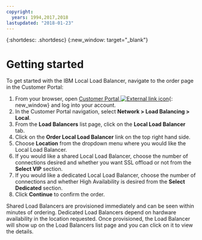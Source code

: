 ```yaml
---
copyright:
  years: 1994,2017,2018
lastupdated: "2018-01-23"
---
```


{:shortdesc: .shortdesc}
{:new_window: target="_blank"}

# Getting started
To get started with the IBM Local Load Balancer, navigate to the order page in the Customer Portal:

1. From your browser, open  [Customer Portal ![External link icon](../../icons/launch-glyph.svg "External link icon")](https://control.softlayer.com/){: new_window} and log into your account.
2. In the Customer Portal navigation, select **Network > Load Balancing > Local**.
3. From the **Load Balancers** list page, click on the **Local Load Balancer** tab.
4. Click on the **Order Local Load Balancer** link on the top right hand side.
5. Choose **Location** from the dropdown menu where you would like the Local Load Balancer.
6. If you would like a shared Local Load Balancer, choose the number of connections desired and whether you want SSL offload or not from the **Select VIP** section.
7. If you would like a dedicated Local Load Balancer, choose the number of connections and whether High Availability is desired from the **Select Dedicated** section.
8. Click **Continue** to confirm the order.

Shared Load Balancers are provisioned immediately and can be seen within minutes of ordering. Dedicated Load Balancers depend on hardware availability in the location requested. Once provisioned, the Load Balancer will show up on the Load Balancers list page and you can click on it to view the details.
